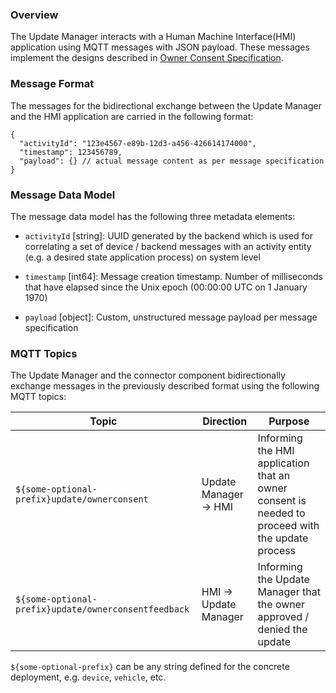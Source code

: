 ### Overview
The Update Manager interacts with a Human Machine Interface(HMI) application using MQTT messages with JSON payload. These messages implement the designs described in [Owner Consent Specification](./owner-consent-specification.md). 

### Message Format
The messages for the bidirectional exchange between the Update Manager and the HMI application are carried in the following format:

```
{
  "activityId": "123e4567-e89b-12d3-a456-426614174000",
  "timestamp": 123456789,
  "payload": {} // actual message content as per message specification
}
```

### Message Data Model
The message data model has the following three metadata elements:

- `activityId` [string]: UUID generated by the backend which is used for correlating a set of device / backend messages with an activity entity (e.g. a desired state application process) on system level

- `timestamp` [int64]: Message creation timestamp. Number of milliseconds that have elapsed since the Unix epoch (00:00:00 UTC on 1 January 1970)

- `payload` [object]: Custom, unstructured message payload per message specification

### MQTT Topics
The Update Manager and the connector component bidirectionally exchange messages in the previously described format using the following MQTT topics:

| Topic | Direction | Purpose |
| - | - | - |
| `${some-optional-prefix}update/ownerconsent` | Update Manager -> HMI | Informing the HMI application that an owner consent is needed to proceed with the update process |
| `${some-optional-prefix}update/ownerconsentfeedback` | HMI -> Update Manager | Informing the Update Manager that the owner approved / denied the update |

`${some-optional-prefix}` can be any string defined for the concrete deployment, e.g. `device`, `vehicle`, etc.
